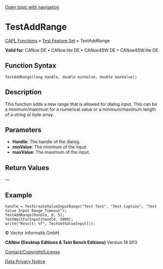 [Open topic with navigation](../../../../../CANoeDEFamily.htm#Topics/CAPLFunctions/Test/Functions/CAPLfunctionTestAddRange.md)

# TestAddRange

[CAPL Functions](../../CAPLfunctions.md) » [Test Feature Set](../CAPLfunctionsTFSOverview.md) » TestAddRange

**Valid for**: CANoe DE • CANoe:lite DE • CANoe4SW DE • CANoe4SW:lite DE

## Function Syntax

`TestAddRange(long handle, double minValue, double maxValue);`

## Description

This function adds a new range that is allowed for dialog input. This can be a minimum/maximum for a numerical value or a minimum/maximum length of a string or byte array.

## Parameters

- **Handle**: The handle of the dialog.
- **minValue**: The minimum of the input.
- **maxValue**: The maximum of the input.

## Return Values

—

## Example

```plaintext
handle = TestCreateValueInputRange("Test Text", "Test Caption", "Test Value Input Range Timeout");
TestAddRange(handle, 0, 5);
TestWaitForInput(handle, 5000);
write("Result: %f", TestGetValueInput());
```

© Vector Informatik GmbH

**CANoe (Desktop Editions & Test Bench Editions)** Version 18 SP3

[Contact/Copyright/License](../../../Shared/ContactCopyrightLicense.md)

[Data Privacy Notice](https://www.vector.com/int/en/company/get-info/privacy-policy/)